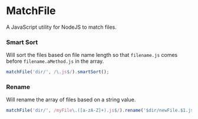 # MatchFile
A JavaScript utility for NodeJS to match files.

### Smart Sort

Will sort the files based on file name length so that `filename.js` comes before `filename.aMethod.js` in the array.

```javascript
matchFile('dir/', /\.js$/).smartSort();
```

### Rename

Will rename the array of files based on a string value.

```javascript
matchFile('dir/', /myFile\.([a-zA-Z]+).js$/).rename('$dir/newFile.$1.js');
```
